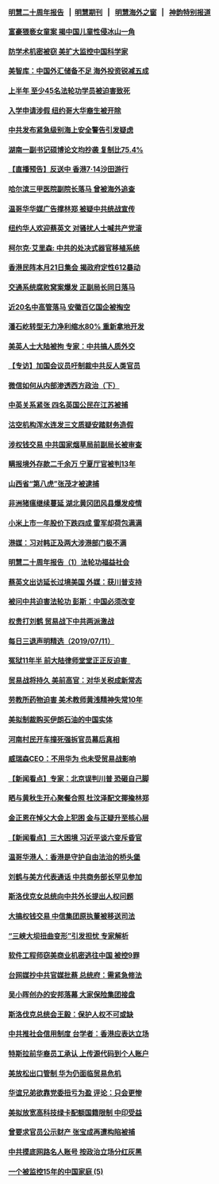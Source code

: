 #### [明慧二十周年报告](https://github.com/gfw-breaker/mh-reports/blob/master/README.md?t=07121637) &nbsp;&nbsp;|&nbsp;&nbsp;[明慧期刊](https://github.com/gfw-breaker/mh-qikan) &nbsp;&nbsp;|&nbsp;&nbsp; [明慧海外之窗](https://github.com/gfw-breaker/mh-news/blob/master/README.md?t=07121637) &nbsp;&nbsp;|&nbsp;&nbsp; [神韵特别报道](https://github.com/gfw-breaker/mh-news/blob/master/shenyun.md?t=07121637) 

#### [富豪猥亵女童案 揭中国儿童性侵冰山一角](../pages/nsc413/n11381519.md?t=07121637) 

#### [防学术机密被窃 美扩大监控中国科学家](../pages/nsc413/n11380865.md?t=07121637) 

#### [美智库：中国外汇储备不足 海外投资锐减五成](../pages/nsc413/n11380859.md?t=07121637) 

#### [上半年 至少45名法轮功学员被迫害致死](../pages/nsc413/n11380497.md?t=07121637) 

#### [入学申请涉假 纽约哥大华裔生被开除](../pages/nsc413/n11380150.md?t=07121637) 

#### [中共发布紧急级别海上安全警告引发疑虑](../pages/nsc413/n11381216.md?t=07121637) 

#### [湖南一副书记硕博论文均抄袭 复制比75.4%](../pages/nsc413/n11380818.md?t=07121637) 

#### [【直播预告】反送中 香港7·14沙田游行](../pages/nsc413/n11378875.md?t=07121637) 

#### [哈尔滨三甲医院副院长落马 曾被海外追查](../pages/nsc413/n11379206.md?t=07121637) 

#### [温哥华华媒广告撑林郑 被疑中共统战宣传](../pages/nsc413/n11380714.md?t=07121637) 

#### [纽约华人欢迎蔡英文 对骚扰人士喊共产党滚](../pages/nsc413/n11380291.md?t=07121637) 

#### [柯尔克‧艾里森: 中共的处决式器官移植系统](../pages/nsc413/n11378932.md?t=07121637) 


#### [香港民阵本月21日集会 揭政府定性612暴动](../pages/nsc413/n11380922.md?t=07121637) 

#### [交通系统腐败窝案爆发 正副局长同日落马](../pages/nsc413/n11380734.md?t=07121637) 

#### [近20名中高管落马 安徽百亿国企被掏空](../pages/nsc413/n11380731.md?t=07121637) 

#### [潘石屹转型无力净利缩水80% 重新拿地开发](../pages/nsc413/n11380515.md?t=07121637) 

#### [美英人士大陆被拘 专家：中共搞人质外交](../pages/nsc413/n11380588.md?t=07121637) 

#### [【专访】加国会议员吁制裁中共反人类官员](../pages/nsc413/n11379278.md?t=07121637) 

#### [微信如何从内部渗透西方政治（下）](../pages/nsc413/n11374252.md?t=07121637) 

#### [中英关系紧张 四名英国公民在江苏被捕](../pages/nsc413/n11380474.md?t=07121637) 

#### [沽空机构浑水连发三文质疑安踏财务造假](../pages/nsc413/n11380096.md?t=07121637) 

#### [涉权钱交易 中共国家烟草局前副局长被审查](../pages/nsc413/n11380437.md?t=07121637) 

#### [瞒报境外存款二千余万 宁夏厅官被判13年](../pages/nsc413/n11380121.md?t=07121637) 

#### [山西省“第八虎”张茂才被逮捕](../pages/nsc413/n11380113.md?t=07121637) 

#### [非洲猪瘟继续蔓延 湖北黄冈团风县爆发疫情](../pages/nsc413/n11379918.md?t=07121637) 

#### [小米上市一年股价下跌四成 雷军却荷包满满](../pages/nsc413/n11379554.md?t=07121637) 

#### [港媒：习对韩正及两大涉港部门极不满](../pages/nsc413/n11380021.md?t=07121637) 

#### [明慧二十周年报告（1）法轮功福益社会](../pages/nsc413/n11378421.md?t=07121637) 

#### [蔡英文出访延长过境美国 外媒：获川普支持](../pages/nsc413/n11380074.md?t=07121637) 

#### [被问中共迫害法轮功 彭斯：中国必须改变](../pages/nsc413/n11379300.md?t=07121637) 

#### [权贵打刘鹤 贸易战下中共两派激战](../pages/nsc413/n11379594.md?t=07121637) 

#### [每日三退声明精选（2019/07/11）](../pages/nsc413/n11379999.md?t=07121637) 

#### [冤狱11年半 前大陆律师堂堂正正反迫害  ](../pages/nsc413/n11375488.md?t=07121637) 

#### [贸易战将持久 美前高官：对华关税成新常态](../pages/nsc413/n11379336.md?t=07121637) 

#### [劳教所药物迫害 美术教师黄浅精神失常10年](../pages/nsc413/n11376160.md?t=07121637) 

#### [美拟制裁购买伊朗石油的中国实体](../pages/nsc413/n11378949.md?t=07121637) 

#### [河南村民开车撞死强拆官员幕后真相](../pages/nsc413/n11379364.md?t=07121637) 

#### [威瑞森CEO：不用华为 也未受贸易战影响](../pages/nsc413/n11379060.md?t=07121637) 

#### [【新闻看点】专家：北京误判川普 恐砸自己脚](../pages/nsc413/n11378923.md?t=07121637) 

#### [晒与黄秋生开心聚餐合照 杜汶泽配文揶揄林郑](../pages/nsc413/n11379021.md?t=07121637) 

#### [金正恩在悼父大会上犯困 金与正疑升至核心层](../pages/nsc413/n11379332.md?t=07121637) 

#### [【新闻看点】三大困境 习近平谈六变斥昏官](../pages/nsc413/n11378629.md?t=07121637) 

#### [温哥华港人：香港是守护自由法治的桥头堡](../pages/nsc413/n11379188.md?t=07121637) 

#### [刘鹤与美方代表通话 中共商务部长罕见参加](../pages/nsc413/n11378992.md?t=07121637) 

#### [斯洛伐克女总统向中共外长提出人权问题](../pages/nsc413/n11379177.md?t=07121637) 

#### [大搞权钱交易 中信集团原执董被移送司法](../pages/nsc413/n11378999.md?t=07121637) 

#### [“三峡大坝扭曲变形”引发担忧 专家解析](../pages/nsc413/n11379071.md?t=07121637) 

#### [软件工程师窃美商业机密逃往中国 被控9罪](../pages/nsc413/n11378941.md?t=07121637) 

#### [台网媒抄中共官媒批蔡 总统府：需紧急修法](../pages/nsc413/n11378456.md?t=07121637) 

#### [吴小晖创办的安邦落幕 大家保险集团接盘](../pages/nsc413/n11378928.md?t=07121637) 

#### [斯洛伐克总统会王毅：保护人权不可或缺](../pages/nsc413/n11378413.md?t=07121637) 

#### [中共推社会信用制度 台学者：香港应表达立场](../pages/nsc413/n11377650.md?t=07121637) 

#### [特斯拉前华裔员工承认 上传源代码到个人账户](../pages/nsc413/n11378771.md?t=07121637) 

#### [美放松出口管制 华为仍面临贸易危机](../pages/nsc413/n11378826.md?t=07121637) 

#### [华谊兄弟欲靠党委扭亏为盈 评论：只会更惨](../pages/nsc413/n11378821.md?t=07121637) 

#### [美拟放宽高科技绿卡配额国籍限制 中印受益](../pages/nsc413/n11378695.md?t=07121637) 

#### [曾要求官员公示财产 张宝成再遭构陷被捕](../pages/nsc413/n11377759.md?t=07121637) 

#### [中共摸底网路名人账号 按政治立场分红灰黑](../pages/nsc413/n11378846.md?t=07121637) 

#### [一个被监控15年的中国家庭 (5)](../pages/nsc413/n11365175.md?t=07121637) 

